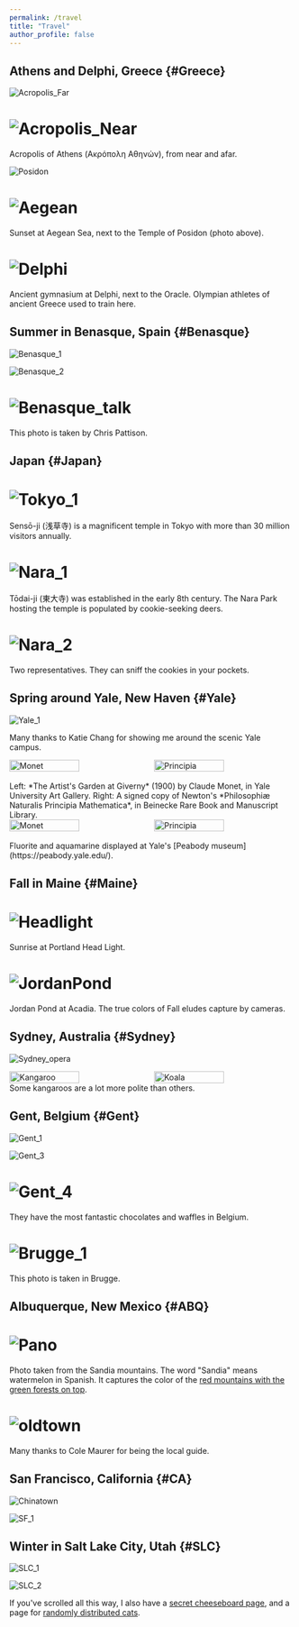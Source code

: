 ```yaml
---
permalink: /travel
title: "Travel"
author_profile: false
---
```


<!-- This page is under construction, check back later! -->

## Athens and Delphi, Greece {#Greece}

![Acropolis_Far](/images/Greece/Acropolis_1.jpeg)  

![Acropolis_Near](/images/Greece/Acropolis_2.jpeg)  
=========================
Acropolis of Athens (Ακρόπολη Αθηνών), from near and afar. 

![Posidon](/images/Greece/Temple_of_Posidon.jpeg)  

![Aegean](/images/Greece/Aegean.jpeg)  
=========================
Sunset at Aegean Sea, next to the Temple of Posidon (photo above). 

![Delphi](/images/Greece/Delphi.jpeg)  
=========================
Ancient gymnasium at Delphi, next to the Oracle. Olympian athletes of ancient Greece used to train here. 

<!-- <div style="display: flex; justify-content: center; gap: 10px;">
    <img src="/images/Greece/Temple_of_Posidon.jpeg" alt="Temple of Posidon" style="width: 50%;">
    <img src="/images/Greece/Aegean.jpeg" alt="Sunset at Aegean" style="width: 50%;">
</div>   -->

<!-- ## Fall in White Mountains, New Hampshire {#WhiteMountains} -->

## Summer in Benasque, Spain {#Benasque}

![Benasque_1](/images/Benasque_1.jpg)  

![Benasque_2](/images/Benasque_2.jpg)

![Benasque_talk](/images/Benasque_Talk.jpeg)  
=========================
This photo is taken by Chris Pattison.

## Japan {#Japan}

![Tokyo_1](/images/Tokyo_1.jpg)
=========================
Sensō-ji (浅草寺) is a magnificent temple in Tokyo with more than 30 million visitors annually.

![Nara_1](/images/Nara_1.jpg)
=========================
Tōdai-ji (東大寺) was established in the early 8th century. The Nara Park hosting the temple is populated by cookie-seeking deers.

![Nara_2](/images/Nara_2.jpg)
=========================
Two representatives. They can sniff the cookies in your pockets. 

## Spring around Yale, New Haven {#Yale}

<!-- ![Yale_2](/images/Yale_2.jpg) -->

![Yale_1](/images/Yale_1.jpg)

Many thanks to Katie Chang for showing me around the scenic Yale campus.

<div style="display: flex; justify-content: center; gap: 10px;">
    <img src="/images/Monet_Garden.jpg" alt="Monet" style="width: 50%;">
    <img src="/images/Newton_Principia.jpg" alt="Principia" style="width: 50%;">
</div>  
<br/>
Left: *The Artist's Garden at Giverny* (1900) by Claude Monet, in Yale University Art Gallery. 
Right: A signed copy of Newton's *Philosophiæ Naturalis Principia Mathematica*, in Beinecke Rare Book and Manuscript Library.

<div style="display: flex; justify-content: center; gap: 10px;">
    <img src="/images/Yale/Fluorite.jpeg" alt="Monet" style="width: 50%;">
    <img src="/images/Yale/Aquamarine.jpeg" alt="Principia" style="width: 50%;">
</div>  
<br/>
Fluorite and aquamarine displayed at Yale's [Peabody museum](https://peabody.yale.edu/).

## Fall in Maine {#Maine}

![Headlight](/images/EastCoast/Headlight_Sunrise.jpeg)
=========================
Sunrise at Portland Head Light.

![JordanPond](/images/EastCoast/Acadia_JordanPond.jpeg)
=========================
Jordan Pond at Acadia. The true colors of Fall eludes capture by cameras. 

## Sydney, Australia {#Sydney}

![Sydney_opera](/images/Sydney_opera.jpg)

<div style="display: flex; justify-content: center; gap: 10px;">
    <img src="/images/kangaroo.jpg" alt="Kangaroo" style="width: 50%;">
    <img src="/images/koala.jpg" alt="Koala" style="width: 50%;">
</div>  
Some kangaroos are a lot more polite than others.

## Gent, Belgium {#Gent}

![Gent_1](/images/Gent_1_v2.JPG)

<!-- ![Gent_2](/images/Gent_2.JPG) -->

![Gent_3](/images/Gent_3.JPG)

![Gent_4](/images/Gent_4_v2.JPG)
=========================
They have the most fantastic chocolates and waffles in Belgium.

![Brugge_1](/images/Brugge_1.JPG)
=========================
This photo is taken in Brugge.

## Albuquerque, New Mexico {#ABQ}

![Pano](/images/ABQ/pano.png)
=========================
Photo taken from the Sandia mountains. The word "Sandia" means watermelon in Spanish. It captures the color of the [red mountains with the green forests on top](https://en.wikipedia.org/wiki/Sandia_Mountains#Etymology). 

![oldtown](/images/ABQ/oldtown.jpeg)
=========================
Many thanks to Cole Maurer for being the local guide.

## San Francisco, California {#CA}

![Chinatown](/images/SanFrancisco/Chinatown.JPG)
<!-- =========================
The San Francisco chinatown is the oldest in North America.  -->

![SF_1](/images/SanFrancisco/Palace_of_Fine_arts.jpeg)

## Winter in Salt Lake City, Utah {#SLC}

![SLC_1](/images/SLC_1.jpg)

![SLC_2](/images/SLC_2.jpg)

If you've scrolled all this way, I also have a [secret cheeseboard page](/cheeseboards), and a page for [randomly distributed cats](/cats).